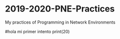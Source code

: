 # 2019-2020-PNE-Practices
My practices of Programming in Network Environments

#hola mi primer intento
print(20)
